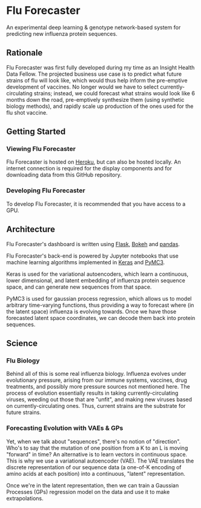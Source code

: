 # Flu Forecaster

An experimental deep learning &amp; genotype network-based system for predicting new influenza protein sequences.

## Rationale

Flu Forecaster was first fully developed during my time as an Insight Health Data Fellow. The projected business use case is to predict what future strains of flu will look like, which would thus help inform the pre-emptive development of vaccines. No longer would we have to select currently-circulating strains; instead, we could forecast what strains would look like 6 months down the road, pre-emptively synthesize them (using synthetic biology methods), and rapidly scale up production of the ones used for the flu shot vaccine.

## Getting Started

### Viewing Flu Forecaster

Flu Forecaster is hosted on [Heroku][heroku], but can also be hosted locally. An internet connection is required for the display components and for downloading data from this GitHub repository.

[heroku]: https://fluforecaster.herokuapp.com

### Developing Flu Forecaster

To develop Flu Forecaster, it is recommended that you have access to a GPU.

## Architecture

Flu Forecaster's dashboard is written using [Flask][flask], [Bokeh][bokeh] and [pandas][pandas].

[flask]: http://flask.pocoo.org/
[bokeh]: http://bokeh.pydata.org/
[pandas]: http://pandas.pydata.org/

Flu Forecaster's back-end is powered by Jupyter notebooks that use machine learning algorithms implemented in [Keras][keras] and [PyMC3][pymc3].

Keras is used for the variational autoencoders, which learn a continuous, lower dimensional, and latent embedding of influenza protein sequence space, and can generate new sequences from that space.

PyMC3 is used for gaussian process regression, which allows us to model arbitrary time-varying functions, thus providing a way to forecast where (in the latent space) influenza is evolving towards. Once we have those forecasted latent space coordinates, we can decode them back into protein sequences.

[keras]: https://keras.io/
[pymc3]: https://github.com/pymc-devs/pymc3

## Science

### Flu Biology

Behind all of this is some real influenza biology. Influenza evolves under evolutionary pressure, arising from our immune systems, vaccines, drug treatments, and possibly more pressure sources not mentioned here. The process of evolution essentially results in taking currently-circulating viruses, weeding out those that are "unfit", and making new viruses based on currently-circulating ones. Thus, current strains are the substrate for future strains.

### Forecasting Evolution with VAEs & GPs

Yet, when we talk about "sequences", there's no notion of "direction". Who's to say that the mutation of one position from a K to an L is moving "forward" in time? An alternative is to learn vectors in continuous space. This is why we use a variational autoencoder (VAE). The VAE translates the discrete representation of our sequence data (a one-of-K encoding of amino acids at each position) into a continuous, "latent" representation.

Once we're in the latent representation, then we can train a Gaussian Processes (GPs) regression model on the data and use it to make extrapolations.
